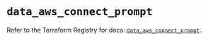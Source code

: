 # `data_aws_connect_prompt`

Refer to the Terraform Registry for docs: [`data_aws_connect_prompt`](https://registry.terraform.io/providers/hashicorp/aws/6.8.0/docs/data-sources/connect_prompt).
